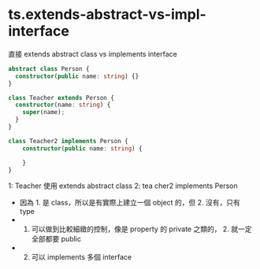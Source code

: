 # ts.extends-abstract-vs-impl-interface


直接 extends abstract class vs implements interface

```ts
abstract class Person {
  constructor(public name: string) {}
}

class Teacher extends Person {
  constructor(name: string) {
    super(name);
  }
}

class Teacher2 implements Person {
    constructor(public name: string) {

    }
}
```


1: Teacher 使用 extends abstract class
2: tea cher2 implements Person
- 因為 1. 是 class，所以是有實際上建立一個 object 的，但 2. 沒有，只有 type
- 1. 可以做到比較細緻的控制，像是 property 的 private 之類的， 2. 就一定全部都要 public
- 2. 可以 implements 多個 interface



